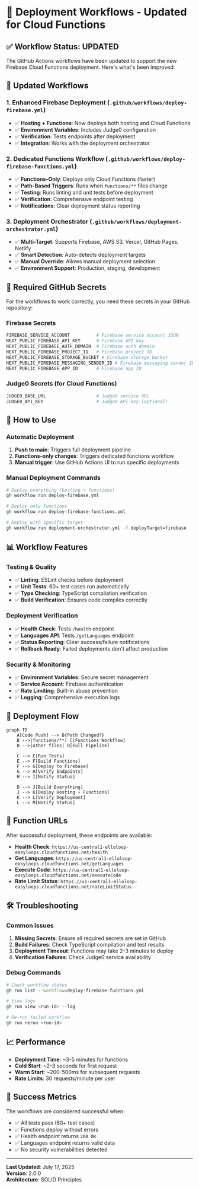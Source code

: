 # 🚀 Deployment Workflows - Updated for Cloud Functions

## ✅ **Workflow Status: UPDATED**

The GitHub Actions workflows have been updated to support the new Firebase Cloud Functions deployment. Here's what's been improved:

## 📁 **Updated Workflows**

### **1. Enhanced Firebase Deployment** (`.github/workflows/deploy-firebase.yml`)

- ✅ **Hosting + Functions**: Now deploys both hosting and Cloud Functions
- ✅ **Environment Variables**: Includes Judge0 configuration
- ✅ **Verification**: Tests endpoints after deployment
- ✅ **Integration**: Works with the deployment orchestrator

### **2. Dedicated Functions Workflow** (`.github/workflows/deploy-firebase-functions.yml`)

- ✅ **Functions-Only**: Deploys only Cloud Functions (faster)
- ✅ **Path-Based Triggers**: Runs when `functions/**` files change
- ✅ **Testing**: Runs linting and unit tests before deployment
- ✅ **Verification**: Comprehensive endpoint testing
- ✅ **Notifications**: Clear deployment status reporting

### **3. Deployment Orchestrator** (`.github/workflows/deployment-orchestrator.yml`)

- ✅ **Multi-Target**: Supports Firebase, AWS S3, Vercel, GitHub Pages, Netlify
- ✅ **Smart Detection**: Auto-detects deployment targets
- ✅ **Manual Override**: Allows manual deployment selection
- ✅ **Environment Support**: Production, staging, development

## 🔧 **Required GitHub Secrets**

For the workflows to work correctly, you need these secrets in your GitHub repository:

### **Firebase Secrets**

```bash
FIREBASE_SERVICE_ACCOUNT          # Firebase service account JSON
NEXT_PUBLIC_FIREBASE_API_KEY      # Firebase API key
NEXT_PUBLIC_FIREBASE_AUTH_DOMAIN  # Firebase auth domain
NEXT_PUBLIC_FIREBASE_PROJECT_ID   # Firebase project ID
NEXT_PUBLIC_FIREBASE_STORAGE_BUCKET # Firebase storage bucket
NEXT_PUBLIC_FIREBASE_MESSAGING_SENDER_ID # Firebase messaging sender ID
NEXT_PUBLIC_FIREBASE_APP_ID       # Firebase app ID
```

### **Judge0 Secrets** (for Cloud Functions)

```bash
JUDGE0_BASE_URL                   # Judge0 service URL
JUDGE0_API_KEY                    # Judge0 API key (optional)
```

## 🚀 **How to Use**

### **Automatic Deployment**

1. **Push to main**: Triggers full deployment pipeline
2. **Functions-only changes**: Triggers dedicated functions workflow
3. **Manual trigger**: Use GitHub Actions UI to run specific deployments

### **Manual Deployment Commands**

```bash
# Deploy everything (hosting + functions)
gh workflow run deploy-firebase.yml

# Deploy only functions
gh workflow run deploy-firebase-functions.yml

# Deploy with specific target
gh workflow run deployment-orchestrator.yml -f deployTarget=firebase
```

## 📊 **Workflow Features**

### **Testing & Quality**

- ✅ **Linting**: ESLint checks before deployment
- ✅ **Unit Tests**: 60+ test cases run automatically
- ✅ **Type Checking**: TypeScript compilation verification
- ✅ **Build Verification**: Ensures code compiles correctly

### **Deployment Verification**

- ✅ **Health Check**: Tests `/health` endpoint
- ✅ **Languages API**: Tests `/getLanguages` endpoint
- ✅ **Status Reporting**: Clear success/failure notifications
- ✅ **Rollback Ready**: Failed deployments don't affect production

### **Security & Monitoring**

- ✅ **Environment Variables**: Secure secret management
- ✅ **Service Account**: Firebase authentication
- ✅ **Rate Limiting**: Built-in abuse prevention
- ✅ **Logging**: Comprehensive execution logs

## 🔄 **Deployment Flow**

```mermaid
graph TD
    A[Code Push] --> B{Path Changed?}
    B -->|functions/**| C[Functions Workflow]
    B -->|other files| D[Full Pipeline]

    C --> E[Run Tests]
    E --> F[Build Functions]
    F --> G[Deploy to Firebase]
    G --> H[Verify Endpoints]
    H --> I[Notify Status]

    D --> J[Build Everything]
    J --> K[Deploy Hosting + Functions]
    K --> L[Verify Deployment]
    L --> M[Notify Status]
```

## 🎯 **Function URLs**

After successful deployment, these endpoints are available:

- **Health Check**: `https://us-central1-elloloop-easyloops.cloudfunctions.net/health`
- **Get Languages**: `https://us-central1-elloloop-easyloops.cloudfunctions.net/getLanguages`
- **Execute Code**: `https://us-central1-elloloop-easyloops.cloudfunctions.net/executeCode`
- **Rate Limit Status**: `https://us-central1-elloloop-easyloops.cloudfunctions.net/rateLimitStatus`

## 🛠️ **Troubleshooting**

### **Common Issues**

1. **Missing Secrets**: Ensure all required secrets are set in GitHub
2. **Build Failures**: Check TypeScript compilation and test results
3. **Deployment Timeout**: Functions may take 2-3 minutes to deploy
4. **Verification Failures**: Check Judge0 service availability

### **Debug Commands**

```bash
# Check workflow status
gh run list --workflow=deploy-firebase-functions.yml

# View logs
gh run view <run-id> --log

# Re-run failed workflow
gh run rerun <run-id>
```

## 📈 **Performance**

- **Deployment Time**: ~3-5 minutes for functions
- **Cold Start**: ~2-3 seconds for first request
- **Warm Start**: ~200-500ms for subsequent requests
- **Rate Limits**: 30 requests/minute per user

## 🎉 **Success Metrics**

The workflows are considered successful when:

- ✅ All tests pass (60+ test cases)
- ✅ Functions deploy without errors
- ✅ Health endpoint returns `200 OK`
- ✅ Languages endpoint returns valid data
- ✅ No security vulnerabilities detected

---

**Last Updated**: July 17, 2025  
**Version**: 2.0.0  
**Architecture**: SOLID Principles
